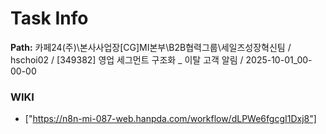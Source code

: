 # Task Info

**Path:** 카페24(주)\본사사업장\[CG]MI본부\B2B협력그룹\세일즈성장혁신팀 / hschoi02 / [349382] 영업 세그먼트 구조화 _ 이탈 고객 알림 / 2025-10-01_00-00-00

### WIKI
- ["https://n8n-mi-087-web.hanpda.com/workflow/dLPWe6fgcgI1Dxj8"]


